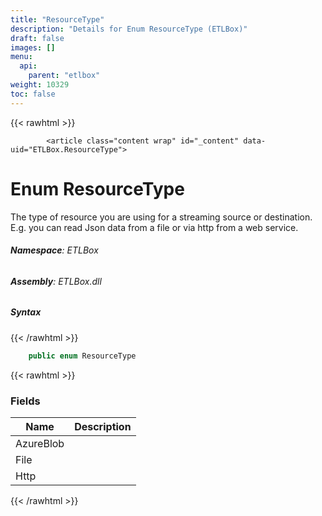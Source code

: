 ```yaml
---
title: "ResourceType"
description: "Details for Enum ResourceType (ETLBox)"
draft: false
images: []
menu:
  api:
    parent: "etlbox"
weight: 10329
toc: false
---
```


{{< rawhtml >}}

            <article class="content wrap" id="_content" data-uid="ETLBox.ResourceType">
  <h1 id="ETLBox_ResourceType" data-uid="ETLBox.ResourceType" class="text-break">Enum ResourceType</h1>
  <div class="markdown level0 summary"><p>The type of resource you are using for a streaming source or destination.
E.g. you can read Json data from a file or via http from a web service.</p>
</div>
  <div class="markdown level0 conceptual"></div>
<h6><strong>Namespace</strong>: ETLBox</h6>
  <h6><strong>Assembly</strong>: ETLBox.dll</h6>
  <h5 id="ETLBox_ResourceType_syntax">Syntax</h5>
{{< /rawhtml >}}

```C#
    public enum ResourceType
```

{{< rawhtml >}}
  <h3 id="fields">Fields
</h3>
  <table class="table table-bordered table-condensed">
    <thead>
      <tr>
        <th>Name</th>
        <th>Description</th>
      </tr>
    <thead>
    </thead></thead><tbody>
      <tr>
        <td id="ETLBox_ResourceType_AzureBlob">AzureBlob</td>
        <td></td>
      </tr>
      <tr>
        <td id="ETLBox_ResourceType_File">File</td>
        <td></td>
      </tr>
      <tr>
        <td id="ETLBox_ResourceType_Http">Http</td>
        <td></td>
      </tr>
    </tbody>
  </table>

{{< /rawhtml >}}
